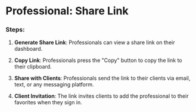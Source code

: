 # Professional: Share Link

### Steps:

1. **Generate Share Link**: Professionals can view a share link on their dashboard.

2. **Copy Link**: Professionals press the "Copy" button to copy the link to their clipboard.

3. **Share with Clients**: Professionals send the link to their clients via email, text, or any messaging platform.

4. **Client Invitation**: The link invites clients to add the professional to their favorites when they sign in.